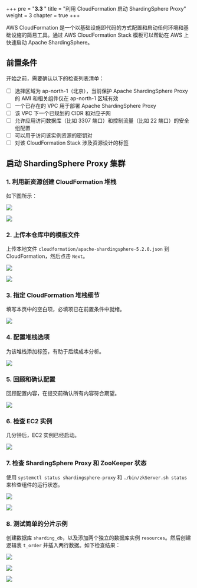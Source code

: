 +++
pre = "<b>3.3 </b>"
title = "利用 CloudFormation 启动 ShardingSphere Proxy"
weight = 3
chapter = true
+++

AWS CloudFormation 是一个以基础设施即代码的方式配置和启动任何环境和基础设施的简易工具。通过 AWS CloudFormation Stack 模板可以帮助在 AWS 上快速启动 Apache ShardingSphere。

## 前置条件

开始之前，需要确认以下的检查列表清单：

- [ ] 选择区域为 ap-north-1（北京），当前保护 Apache ShardingSphere Proxy 的 AMI 和相关组件仅在 ap-north-1 区域有效
- [ ] 一个已存在的 VPC 用于部署 Apache ShardingSphere Proxy
- [ ] 该 VPC 下一个已规划的 CIDR 和对应子网
- [ ] 允许应用访问数据库（比如 3307 端口）和控制流量（比如 22 端口）的安全组配置
- [ ] 可以用于访问该实例资源的密钥对 
- [ ] 对该 CloudFormation Stack 涉及资源设计的标签

## 启动 ShardingSphere Proxy 集群

### 1. 利用新资源创建 CloudFormation 堆栈

如下图所示：

![](../../../img/operation-guide/1.PNG)

![](../../../img/operation-guide/2.PNG)

### 2. 上传本仓库中的模板文件

上传本地文件 `cloudformation/apache-shardingsphere-5.2.0.json` 到 CloudFormation，然后点击 `Next`。

![](../../../img/operation-guide/3.PNG)

![](../../../img/operation-guide/4.PNG)

### 3. 指定 CloudFormation 堆栈细节

填写本页中的空白项，必填项已在前置条件中就绪。

![](../../../img/operation-guide/5.PNG)

### 4. 配置堆栈选项

为该堆栈添加标签，有助于后续成本分析。

![](../../../img/operation-guide/6.PNG)

### 5. 回顾和确认配置

回顾配置内容，在提交前确认所有内容符合期望。

![](../../../img/operation-guide/7.PNG)

### 6. 检查 EC2 实例

几分钟后，EC2 实例已经启动。

![](../../../img/operation-guide/8.PNG)

### 7. 检查 ShardingSphere Proxy 和 ZooKeeper 状态

使用 `systemctl status shardingsphere-proxy` 和 `./bin/zkServer.sh status` 来检查组件的运行状态。

![](../../../img/operation-guide/9.PNG)

![](../../../img/operation-guide/10.PNG)

### 8. 测试简单的分片示例

创建数据库 `sharding_db`，以及添加两个独立的数据库实例 `resources`。然后创建逻辑表 `t_order` 并插入两行数据。如下检查结果：

![](../../../img/operation-guide/11.PNG)

![](../../../img/operation-guide/12.PNG)

![](../../../img/operation-guide/13.PNG)
